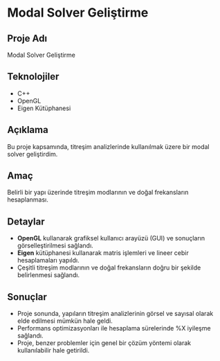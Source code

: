 # Modal Solver Geliştirme

## Proje Adı
Modal Solver Geliştirme

## Teknolojiler
- C++
- OpenGL
- Eigen Kütüphanesi

## Açıklama
Bu proje kapsamında, titreşim analizlerinde kullanılmak üzere bir modal solver geliştirdim.

## Amaç
Belirli bir yapı üzerinde titreşim modlarının ve doğal frekansların hesaplanması.

## Detaylar
- **OpenGL** kullanarak grafiksel kullanıcı arayüzü (GUI) ve sonuçların görselleştirilmesi sağlandı.
- **Eigen** kütüphanesi kullanarak matris işlemleri ve lineer cebir hesaplamaları yapıldı.
- Çeşitli titreşim modlarının ve doğal frekansların doğru bir şekilde belirlenmesi sağlandı.

## Sonuçlar
- Proje sonunda, yapıların titreşim analizlerinin görsel ve sayısal olarak elde edilmesi mümkün hale geldi.
- Performans optimizasyonları ile hesaplama sürelerinde %X iyileşme sağlandı.
- Proje, benzer problemler için genel bir çözüm yöntemi olarak kullanılabilir hale getirildi.
